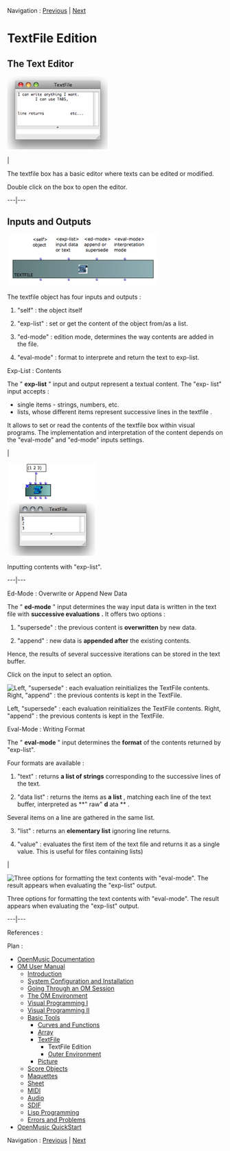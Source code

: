 
Navigation : [Previous](textfile "page précédente\(TextFile\)") |
[Next](TextFileEnvironment "Next\(Outer Environment\)")

# TextFile Edition

## The Text Editor

![](../res/textedit.png)

|

The textfile box has a basic editor where texts can be edited or modified.

Double click on the box to open the editor.  
  
---|---  
  
## Inputs and Outputs

![](../res/TextFileBoxInputs.png)

The textfile object has four inputs and outputs :

  1. "self" : the object itself

  2. "exp-list" : set or get the content of the object from/as a list. 

  3. "ed-mode" : edition mode, determines the way contents are added in the file.

  4. "eval-mode" : format to interprete and return the text to exp-list.

Exp-List : Contents

The " **exp-list** " input and output represent a textual content. The "exp-
list" input accepts :

  * single items - strings, numbers, etc.
  * lists, whose different items represent successive lines  in the  textfile .

It allows to set or read the contents of the  textfile box within visual
programs. The implementation and interpretation of the content depends on the
"eval-mode" and "ed-mode" inputs settings.

|

![Inputting contents with "exp-list".](../res/textfileinput.png)

Inputting contents with "exp-list".  
  
---|---  
  
Ed-Mode : Overwrite or Append New Data

The " **ed-mode** " input determines the way input data is written in the text
file with **successive evaluations** **.** It offers two options :

  1. "supersede" : the previous content is **overwritten** by new data.

  2. "append" : new data is **appended after** the existing contents. 

Hence, the results of several successive iterations can be stored in the text
buffer.

Click on the input to select an option.

![Left, "supersede" : each evaluation reinitializes the TextFile contents.
Right, "append" : the previous contents is kept in the
TextFile.](../res/textfileappend.png)

Left, "supersede" : each evaluation reinitializes the TextFile contents.
Right, "append" : the previous contents is kept in the TextFile.

Eval-Mode : Writing Format

The " **eval-mode** " input determines the **format** of the contents returned
by "exp-list".

Four formats are available :

  1. "text" : returns **a list of strings** corresponding to the successive lines of the text.

  2. "data list"  : returns the items as **a list** , matching each line of the text buffer, interpreted as **" raw" **d** ata ** . 

Several items on a line are gathered in the same list.

  3. "list" : returns an **elementary list** ignoring line returns.

  4. "value" : evaluates the first item of the text file and returns it as a single value. This is useful for files containing lists)

|

![Three options for formatting the text contents with "eval-mode". The result
appears when evaluating the "exp-list" output.](../res/textevalmode.png)

Three options for formatting the text contents with "eval-mode". The result
appears when evaluating the "exp-list" output.  
  
---|---  
  
References :

Plan :

  * [OpenMusic Documentation](OM-Documentation)
  * [OM User Manual](OM-User-Manual)
    * [Introduction](00-Sommaire)
    * [System Configuration and Installation](Installation)
    * [Going Through an OM Session](Goingthrough)
    * [The OM Environment](Environment)
    * [Visual Programming I](BasicVisualProgramming)
    * [Visual Programming II](AdvancedVisualProgramming)
    * [Basic Tools](BasicObjects)
      * [Curves and Functions](CurvesAndFunctions)
      * [Array](ClassArray)
      * [TextFile](textfile)
        * TextFile Edition
        * [Outer Environment](TextFileEnvironment)
      * [Picture](Picture)
    * [Score Objects](ScoreObjects)
    * [Maquettes](Maquettes)
    * [Sheet](Sheet)
    * [MIDI](MIDI)
    * [Audio](Audio)
    * [SDIF](SDIF)
    * [Lisp Programming](Lisp)
    * [Errors and Problems](errors)
  * [OpenMusic QuickStart](QuickStart-Chapters)

Navigation : [Previous](textfile "page précédente\(TextFile\)") |
[Next](TextFileEnvironment "Next\(Outer Environment\)")

